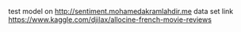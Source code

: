 
test model on  http://sentiment.mohamedakramlahdir.me
data set link  https://www.kaggle.com/djilax/allocine-french-movie-reviews